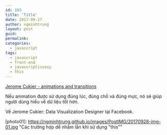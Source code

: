 ```yaml
---
id: 103
title: 'Title'
date: 2017-09-27
author: ngminhtrung
layout: post
guid: 
permalink: 
categories:
  - javascript
tags:
  - javascript
  - front-end
  - javascriptissexy
  - this
---
```


[Jerome Cukier - animations and transitions](http://www.jeromecukier.net/blog/2012/07/16/animations-and-transitions/)

Nếu animation được sử dụng đúng lúc, đúng chỗ và đúng mực, nó sẽ giúp người dùng hiểu về dữ liệu tốt hơn. 


Về Jerome Cukier: Data Visualization Designer tại Facebook.

[photo01]: https://ngminhtrung.github.io/images/PostIMG/20170928-img-01.jpg "Các trường hợp dễ nhầm lẫn khi sử dụng "this""

